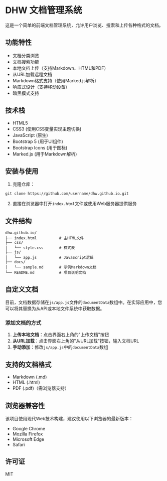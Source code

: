 # DHW 文档管理系统

这是一个简单的前端文档管理系统，允许用户浏览、搜索和上传各种格式的文档。

## 功能特性

- 文档分类浏览
- 文档搜索功能
- 本地文档上传（支持Markdown、HTML和PDF）
- 从URL加载远程文档
- Markdown格式支持（使用Marked.js解析）
- 响应式设计（支持移动设备）
- 暗黑模式支持

## 技术栈

- HTML5
- CSS3 (使用CSS变量实现主题切换)
- JavaScript (原生)
- Bootstrap 5 (用于UI组件)
- Bootstrap Icons (用于图标)
- Marked.js (用于Markdown解析)

## 安装与使用

1. 克隆仓库：
```
git clone https://github.com/username/dhw.github.io.git
```

2. 直接在浏览器中打开`index.html`文件或使用Web服务器提供服务

## 文件结构

```
dhw.github.io/
├── index.html          # 主HTML文件
├── css/
│   └── style.css       # 样式表
├── js/
│   └── app.js          # JavaScript逻辑
├── docs/
│   └── sample.md       # 示例Markdown文档
└── README.md           # 项目说明文档
```

## 自定义文档

目前，文档数据存储在`js/app.js`文件的`documentData`数组中。在实际应用中，您可以将其替换为从API或本地文件系统中获取数据。

### 添加文档的方式

1. **上传本地文档**：点击界面右上角的"上传文档"按钮
2. **从URL加载**：点击界面右上角的"从URL加载"按钮，输入文档URL
3. **手动添加**：修改`js/app.js`中的`documentData`数组

## 支持的文档格式

- Markdown (.md)
- HTML (.html)
- PDF (.pdf)（需浏览器支持）

## 浏览器兼容性

该项目使用现代Web技术构建，建议使用以下浏览器的最新版本：

- Google Chrome
- Mozilla Firefox
- Microsoft Edge
- Safari

## 许可证

MIT 
